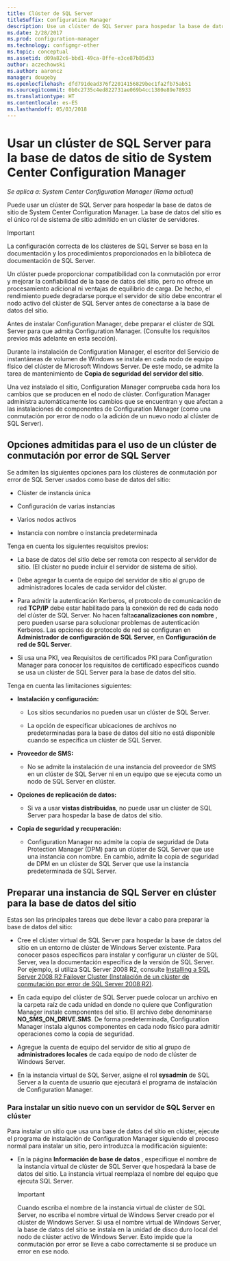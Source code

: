 ```yaml
---
title: Clúster de SQL Server
titleSuffix: Configuration Manager
description: Use un clúster de SQL Server para hospedar la base de datos de sitio de System Center Configuration Manager. Incluye información sobre las opciones admitidas.
ms.date: 2/28/2017
ms.prod: configuration-manager
ms.technology: configmgr-other
ms.topic: conceptual
ms.assetid: d09a82c6-bbd1-49ca-8ffe-e3ce87b85d33
author: aczechowski
ms.author: aaroncz
manager: dougeby
ms.openlocfilehash: dfd791dead376f22014156829bec1fa2fb75ab51
ms.sourcegitcommit: 0b0c2735c4ed822731ae069b4cc1380e89e78933
ms.translationtype: HT
ms.contentlocale: es-ES
ms.lasthandoff: 05/03/2018
---
```

# <a name="use-a-sql-server-cluster-for-the-system-center-configuration-manager-site-database"></a>Usar un clúster de SQL Server para la base de datos de sitio de System Center Configuration Manager

*Se aplica a: System Center Configuration Manager (Rama actual)*


 Puede usar un clúster de SQL Server para hospedar la base de datos de sitio de System Center Configuration Manager. La base de datos del sitio es el único rol de sistema de sitio admitido en un clúster de servidores.  

> [!IMPORTANT]  
>  La configuración correcta de los clústeres de SQL Server se basa en la documentación y los procedimientos proporcionados en la biblioteca de documentación de SQL Server.  

 Un clúster puede proporcionar compatibilidad con la conmutación por error y mejorar la confiabilidad de la base de datos del sitio, pero no ofrece un procesamiento adicional ni ventajas de equilibrio de carga. De hecho, el rendimiento puede degradarse porque el servidor de sitio debe encontrar el nodo activo del clúster de SQL Server antes de conectarse a la base de datos del sitio.  

 Antes de instalar Configuration Manager, debe preparar el clúster de SQL Server para que admita Configuration Manager. (Consulte los requisitos previos más adelante en esta sección).  

 Durante la instalación de Configuration Manager, el escritor del Servicio de instantáneas de volumen de Windows se instala en cada nodo de equipo físico del clúster de Microsoft Windows Server. De este modo, se admite la tarea de mantenimiento de **Copia de seguridad del servidor del sitio**.  

 Una vez instalado el sitio, Configuration Manager comprueba cada hora los cambios que se producen en el nodo de clúster. Configuration Manager administra automáticamente los cambios que se encuentran y que afectan a las instalaciones de componentes de Configuration Manager (como una conmutación por error de nodo o la adición de un nuevo nodo al clúster de SQL Server).  

## <a name="supported-options-for-using-a-sql-server-failover-cluster"></a>Opciones admitidas para el uso de un clúster de conmutación por error de SQL Server

Se admiten las siguientes opciones para los clústeres de conmutación por error de SQL Server usados como base de datos del sitio:

-   Clúster de instancia única  

-   Configuración de varias instancias  

-   Varios nodos activos  

-   Instancia con nombre o instancia predeterminada  

Tenga en cuenta los siguientes requisitos previos:  

-   La base de datos del sitio debe ser remota con respecto al servidor de sitio. (El clúster no puede incluir el servidor de sistema de sitio).  

-   Debe agregar la cuenta de equipo del servidor de sitio al grupo de administradores locales de cada servidor del clúster.  

-   Para admitir la autenticación Kerberos, el protocolo de comunicación de red **TCP/IP** debe estar habilitado para la conexión de red de cada nodo del clúster de SQL Server. No hacen falta**canalizaciones con nombre** , pero pueden usarse para solucionar problemas de autenticación Kerberos. Las opciones de protocolo de red se configuran en **Administrador de configuración de SQL Server**, en **Configuración de red de SQL Server**.  

-   Si usa una PKI, vea Requisitos de certificados PKI para Configuration Manager para conocer los requisitos de certificado específicos cuando se usa un clúster de SQL Server para la base de datos del sitio.  

Tenga en cuenta las limitaciones siguientes:  

-   **Instalación y configuración:**  

    -   Los sitios secundarios no pueden usar un clúster de SQL Server.  

    -   La opción de especificar ubicaciones de archivos no predeterminadas para la base de datos del sitio no está disponible cuando se especifica un clúster de SQL Server.  

-   **Proveedor de SMS:**  

    -   No se admite la instalación de una instancia del proveedor de SMS en un clúster de SQL Server ni en un equipo que se ejecuta como un nodo de SQL Server en clúster.  

-   **Opciones de replicación de datos:**  

    -   Si va a usar **vistas distribuidas**, no puede usar un clúster de SQL Server para hospedar la base de datos del sitio.  

-   **Copia de seguridad y recuperación:**  

    -   Configuration Manager no admite la copia de seguridad de Data Protection Manager (DPM) para un clúster de SQL Server que use una instancia con nombre. En cambio, admite la copia de seguridad de DPM en un clúster de SQL Server que use la instancia predeterminada de SQL Server.  

## <a name="prepare-a-clustered-sql-server-instance-for-the-site-database"></a>Preparar una instancia de SQL Server en clúster para la base de datos del sitio  

Estas son las principales tareas que debe llevar a cabo para preparar la base de datos del sitio:

-   Cree el clúster virtual de SQL Server para hospedar la base de datos del sitio en un entorno de clúster de Windows Server existente. Para conocer pasos específicos para instalar y configurar un clúster de SQL Server, vea la documentación específica de la versión de SQL Server. Por ejemplo, si utiliza SQL Server 2008 R2, consulte [Installing a SQL Server 2008 R2 Failover Cluster (Instalación de un clúster de conmutación por error de SQL Server 2008 R2)](http://go.microsoft.com/fwlink/p/?LinkId=240231).  

-   En cada equipo del clúster de SQL Server puede colocar un archivo en la carpeta raíz de cada unidad en donde no quiere que Configuration Manager instale componentes del sitio. El archivo debe denominarse **NO_SMS_ON_DRIVE.SMS**. De forma predeterminada, Configuration Manager instala algunos componentes en cada nodo físico para admitir operaciones como la copia de seguridad.  

-   Agregue la cuenta de equipo del servidor de sitio al grupo de **administradores locales** de cada equipo de nodo de clúster de Windows Server.  

-   En la instancia virtual de SQL Server, asigne el rol **sysadmin** de SQL Server a la cuenta de usuario que ejecutará el programa de instalación de Configuration Manager.  

### <a name="to-install-a-new-site-using-a-clustered-sql-server"></a>Para instalar un sitio nuevo con un servidor de SQL Server en clúster  
 Para instalar un sitio que usa una base de datos del sitio en clúster, ejecute el programa de instalación de Configuration Manager siguiendo el proceso normal para instalar un sitio, pero introduzca la modificación siguiente:  

-   En la página **Información de base de datos** , especifique el nombre de la instancia virtual de clúster de SQL Server que hospedará la base de datos del sitio. La instancia virtual reemplaza el nombre del equipo que ejecuta SQL Server.  

    > [!IMPORTANT]  
    >  Cuando escriba el nombre de la instancia virtual de clúster de SQL Server, no escriba el nombre virtual de Windows Server creado por el clúster de Windows Server. Si usa el nombre virtual de Windows Server, la base de datos del sitio se instala en la unidad de disco duro local del nodo de clúster activo de Windows Server. Esto impide que la conmutación por error se lleve a cabo correctamente si se produce un error en ese nodo.  
